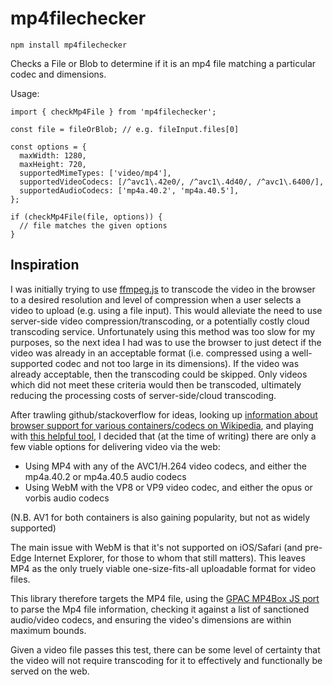 # mp4filechecker

```
npm install mp4filechecker
```

Checks a File or Blob to determine if it is an mp4 file matching a particular codec and dimensions.

Usage:
```
import { checkMp4File } from 'mp4filechecker';

const file = fileOrBlob; // e.g. fileInput.files[0]

const options = {
  maxWidth: 1280,
  maxHeight: 720,
  supportedMimeTypes: ['video/mp4'],
  supportedVideoCodecs: [/^avc1\.42e0/, /^avc1\.4d40/, /^avc1\.6400/],
  supportedAudioCodecs: ['mp4a.40.2', 'mp4a.40.5'],
};

if (checkMp4File(file, options)) {
  // file matches the given options
}
```

## Inspiration

I was initially trying to use [ffmpeg.js](https://github.com/Kagami/ffmpeg.js/) to transcode the video in the browser to a desired resolution and level of compression when a user selects a video to upload (e.g. using a file input). This would alleviate the need to use server-side video compression/transcoding, or a potentially costly cloud transcoding service. Unfortunately using this method was too slow for my purposes, so the next idea I had was to use the browser to just detect if the video was already in an acceptable format (i.e. compressed using a well-supported codec and not too large in its dimensions). If the video was already acceptable, then the transcoding could be skipped. Only videos which did not meet these criteria would then be transcoded, ultimately reducing the processing costs of server-side/cloud transcoding.

After trawling github/stackoverflow for ideas, looking up [information about browser support for various containers/codecs on Wikipedia](https://en.wikipedia.org/wiki/HTML5_video#Browser_support), and playing with [this helpful tool](https://cconcolato.github.io/media-mime-support/), I decided that (at the time of writing) there are only a few viable options for delivering video via the web:

- Using MP4 with any of the AVC1/H.264 video codecs, and either the mp4a.40.2 or mp4a.40.5 audio codecs
- Using WebM with the VP8 or VP9 video codec, and either the opus or vorbis audio codecs

(N.B. AV1 for both containers is also gaining popularity, but not as widely supported)

The main issue with WebM is that it's not supported on iOS/Safari (and pre-Edge Internet Explorer, for those to whom that still matters). This leaves MP4 as the only truely viable one-size-fits-all uploadable format for video files.

This library therefore targets the MP4 file, using the [GPAC MP4Box JS port](https://github.com/gpac/mp4box.js) to parse the Mp4 file information, checking it against a list of sanctioned audio/video codecs, and ensuring the video's dimensions are within maximum bounds.

Given a video file passes this test, there can be some level of certainty that the video will not require transcoding for it to effectively and functionally be served on the web.
